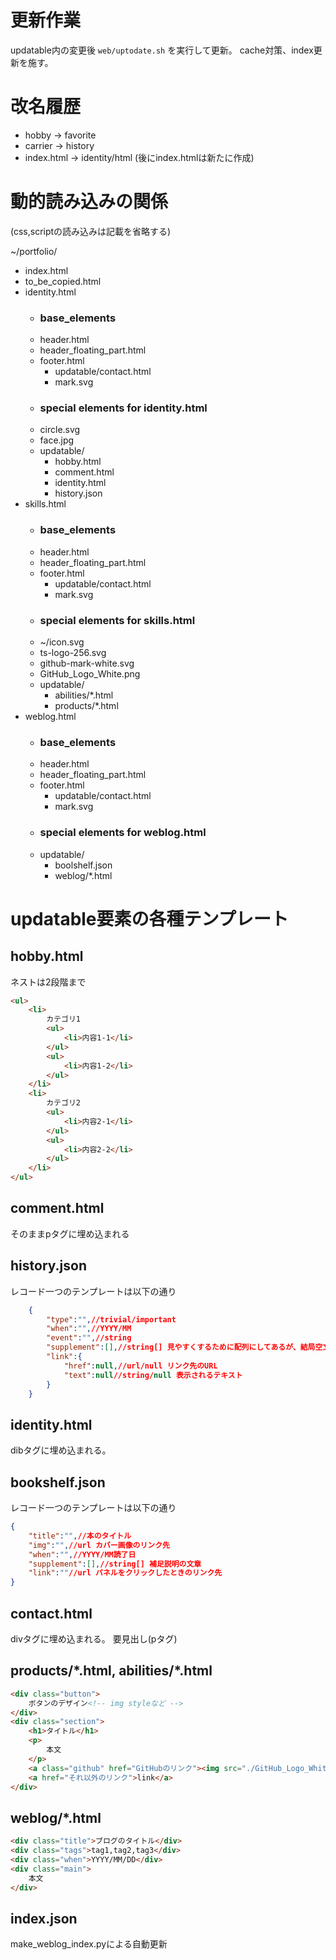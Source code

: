 # 更新作業

updatable内の変更後 `web/uptodate.sh` を実行して更新。
cache対策、index更新を施す。

# 改名履歴

- hobby -> favorite
- carrier -> history
- index.html -> identity/html (後にindex.htmlは新たに作成)

# 動的読み込みの関係

(css,scriptの読み込みは記載を省略する)

~/portfolio/

- index.html
- to_be_copied.html
- identity.html
    - ### base_elements
    - header.html
    - header_floating_part.html
    - footer.html
        - updatable/contact.html
        - mark.svg
    - ### special elements for identity.html
    - circle.svg
    - face.jpg
    - updatable/
        - hobby.html
        - comment.html
        - identity.html
        - history.json
- skills.html
    - ### base_elements
    - header.html
    - header_floating_part.html
    - footer.html
        - updatable/contact.html
        - mark.svg
    - ### special elements for skills.html
    - ~/icon.svg
    - ts-logo-256.svg
    - github-mark-white.svg
    - GitHub_Logo_White.png
    - updatable/
        - abilities/*.html
        - products/*.html
- weblog.html
    - ### base_elements
    - header.html
    - header_floating_part.html
    - footer.html
        - updatable/contact.html
        - mark.svg
    - ### special elements for weblog.html
    - updatable/
        - boolshelf.json
        - weblog/*.html

# updatable要素の各種テンプレート

## hobby.html

ネストは2段階まで

```html
<ul>
    <li>
        カテゴリ1
        <ul>
            <li>内容1-1</li>
        </ul>
        <ul>
            <li>内容1-2</li>
        </ul>
    </li>
    <li>
        カテゴリ2
        <ul>
            <li>内容2-1</li>
        </ul>
        <ul>
            <li>内容2-2</li>
        </ul>
    </li>
</ul>
```

## comment.html

そのままpタグに埋め込まれる

## history.json

レコード一つのテンプレートは以下の通り

```json
    {
        "type":"",//trivial/important
        "when":"",//YYYY/MM
        "event":"",//string
        "supplement":[],//string[] 見やすくするために配列にしてあるが、結局空文字で結合される。改行する際は<br>を挿入する
        "link":{
            "href":null,//url/null リンク先のURL
            "text":null//string/null 表示されるテキスト
        }
    }
```

## identity.html

dibタグに埋め込まれる。

## bookshelf.json

レコード一つのテンプレートは以下の通り

```json
{
    "title":"",//本のタイトル
    "img":"",//url カバー画像のリンク先
    "when":"",//YYYY/MM読了日
    "supplement":[],//string[] 補足説明の文章
    "link":""//url パネルをクリックしたときのリンク先
}
```

## contact.html

divタグに埋め込まれる。
要見出し(pタグ)

## products/\*.html, abilities/\*.html

```html
<div class="button">
    ボタンのデザイン<!-- img styleなど -->
</div>
<div class="section">
    <h1>タイトル</h1>
    <p>
        本文
    </p>
    <a class="github" href="GitHubのリンク"><img src="./GitHub_Logo_White.png" alt="GitHub"><img src="./github-mark-white.svg"></a>
    <a href="それ以外のリンク">link</a>
</div>
```

## weblog/\*.html

```html
<div class="title">ブログのタイトル</div>
<div class="tags">tag1,tag2,tag3</div>
<div class="when">YYYY/MM/DD</div>
<div class="main">
    本文
</div>
```

## index.json

make_weblog_index.pyによる自動更新

